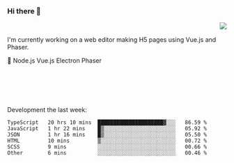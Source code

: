 ### Hi there 👋

<img align="right" src="https://github-readme-stats.vercel.app/api?username=jasonpanggo"/>

<br>
<p align="left">
I'm currently working on a web editor making H5 pages using Vue.js and Phaser.
</p>
<p align="left">
📖 Node.js Vue.js Electron Phaser
</p>
<br>
<br>
<br>
<br>

Development the last week:
<!--START_SECTION:waka-->

```text
TypeScript   20 hrs 10 mins  █████████████████████▓░░░   86.59 %
JavaScript   1 hr 22 mins    █▒░░░░░░░░░░░░░░░░░░░░░░░   05.92 %
JSON         1 hr 16 mins    █▒░░░░░░░░░░░░░░░░░░░░░░░   05.50 %
HTML         10 mins         ▒░░░░░░░░░░░░░░░░░░░░░░░░   00.72 %
SCSS         9 mins          ░░░░░░░░░░░░░░░░░░░░░░░░░   00.66 %
Other        6 mins          ░░░░░░░░░░░░░░░░░░░░░░░░░   00.46 %
```

<!--END_SECTION:waka-->

<!--
**JASONPANGGO/jasonpanggo** is a ✨ _special_ ✨ repository because its `README.md` (this file) appears on your GitHub profile.

Here are some ideas to get you started:

- 🔭 I’m currently working on ...
- 🌱 I’m currently learning ...
- 👯 I’m looking to collaborate on ...
- 🤔 I’m looking for help with ...
- 💬 Ask me about ...
- 📫 How to reach me: ...
- 😄 Pronouns: ...
- ⚡ Fun fact: ...
-->
